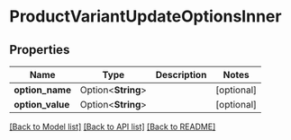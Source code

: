 # ProductVariantUpdateOptionsInner

## Properties

Name | Type | Description | Notes
------------ | ------------- | ------------- | -------------
**option_name** | Option<**String**> |  | [optional]
**option_value** | Option<**String**> |  | [optional]

[[Back to Model list]](../README.md#documentation-for-models) [[Back to API list]](../README.md#documentation-for-api-endpoints) [[Back to README]](../README.md)


